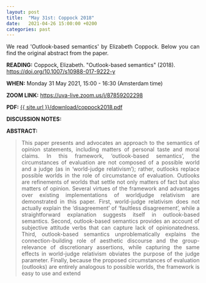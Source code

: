 ```yaml
---
layout: post
title:  "May 31st: Coppock 2018" 
date:   2021-04-26 15:00:00 +0200
categories: past
---
```


<p style="text-align: justify;">
We read 'Outlook-based semantics'  by Elizabeth Coppock. Below you can find the original abstract from the paper.

</p>

<b> READING:</b> Coppock, Elizabeth. "Outlook-based semantics" (2018).
<a href="https://doi.org/10.1007/s10988-017-9222-y"  target="_blank" rel="noopener noreferrer"> https://doi.org/10.1007/s10988-017-9222-y </a>

<b> WHEN:</b>  Monday 31 May 2021, 15:00 - 16:30 (Amsterdam time)

<b> ZOOM LINK:</b> <a href="https://uva-live.zoom.us/j/87859202298"  target="_blank" rel="noopener noreferrer">https://uva-live.zoom.us/j/87859202298</a>

<b> PDF:</b>  <a href="{{ site.url }}/download/coppock2018.pdf"  target="_blank" rel="noopener noreferrer">{{ site.url }}/download/coppock2018.pdf</a>

<b> DISCUSSION NOTES:</b>

<b> ABSTRACT: </b>

<blockquote>
<p style="text-align: justify;">
This paper presents and advocates an approach to the semantics of opinion
statements, including matters of personal taste and moral claims. In this framework,
‘outlook-based semantics’, the circumstances of evaluation are not composed of a
possible world and a judge (as in ‘world-judge relativism’); rather, outlooks replace
possible worlds in the role of circumstance of evaluation. Outlooks are refinements
of worlds that settle not only matters of fact but also matters of opinion. Several
virtues of the framework and advantages over existing implementations of worldjudge relativism are demonstrated in this paper. First, world-judge relativism does not
actually explain the ‘disagreement’ of ‘faultless disagreement’, while a straightforward explanation suggests itself in outlook-based semantics. Second, outlook-based
semantics provides an account of subjective attitude verbs that can capture lack
of opinionatedness. Third, outlook-based semantics unproblematically explains the
connection-building role of aesthetic discourse and the group-relevance of discretionary assertions, while capturing the same effects in world-judge relativism obviates
the purpose of the judge parameter. Finally, because the proposed circumstances of
evaluation (outlooks) are entirely analogous to possible worlds, the framework is easy
to use and extend
</p>


</blockquote>

